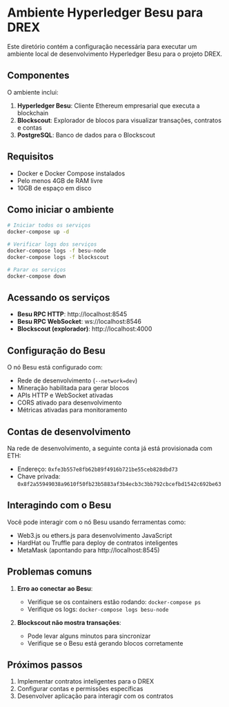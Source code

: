 # Ambiente Hyperledger Besu para DREX

Este diretório contém a configuração necessária para executar um ambiente local de desenvolvimento Hyperledger Besu para o projeto DREX.

## Componentes

O ambiente inclui:

1. **Hyperledger Besu**: Cliente Ethereum empresarial que executa a blockchain
2. **Blockscout**: Explorador de blocos para visualizar transações, contratos e contas
3. **PostgreSQL**: Banco de dados para o Blockscout

## Requisitos

- Docker e Docker Compose instalados
- Pelo menos 4GB de RAM livre
- 10GB de espaço em disco

## Como iniciar o ambiente

```bash
# Iniciar todos os serviços
docker-compose up -d

# Verificar logs dos serviços
docker-compose logs -f besu-node
docker-compose logs -f blockscout

# Parar os serviços
docker-compose down
```

## Acessando os serviços

- **Besu RPC HTTP**: http://localhost:8545
- **Besu RPC WebSocket**: ws://localhost:8546
- **Blockscout (explorador)**: http://localhost:4000

## Configuração do Besu

O nó Besu está configurado com:

- Rede de desenvolvimento (`--network=dev`)
- Mineração habilitada para gerar blocos
- APIs HTTP e WebSocket ativadas
- CORS ativado para desenvolvimento
- Métricas ativadas para monitoramento

## Contas de desenvolvimento

Na rede de desenvolvimento, a seguinte conta já está provisionada com ETH:

- Endereço: `0xfe3b557e8fb62b89f4916b721be55ceb828dbd73`
- Chave privada: `0x8f2a55949038a9610f50fb23b5883af3b4ecb3c3bb792cbcefbd1542c692be63`

## Interagindo com o Besu

Você pode interagir com o nó Besu usando ferramentas como:

- Web3.js ou ethers.js para desenvolvimento JavaScript
- HardHat ou Truffle para deploy de contratos inteligentes
- MetaMask (apontando para http://localhost:8545)

## Problemas comuns

1. **Erro ao conectar ao Besu**:
   - Verifique se os containers estão rodando: `docker-compose ps`
   - Verifique os logs: `docker-compose logs besu-node`

2. **Blockscout não mostra transações**:
   - Pode levar alguns minutos para sincronizar
   - Verifique se o Besu está gerando blocos corretamente

## Próximos passos

1. Implementar contratos inteligentes para o DREX
2. Configurar contas e permissões específicas
3. Desenvolver aplicação para interagir com os contratos 